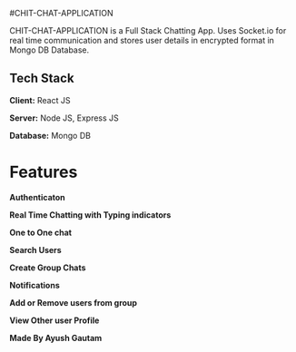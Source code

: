 
#CHIT-CHAT-APPLICATION

CHIT-CHAT-APPLICATION is a Full Stack Chatting App.
Uses Socket.io for real time communication and stores user details in encrypted format in Mongo DB Database.
## Tech Stack

**Client:** React JS

**Server:** Node JS, Express JS

**Database:** Mongo DB
  
# Features

**Authenticaton**

**Real Time Chatting with Typing indicators**

**One to One chat**

**Search Users**

**Create Group Chats**

**Notifications**

**Add or Remove users from group**

**View Other user Profile**

**Made By Ayush Gautam**



  
